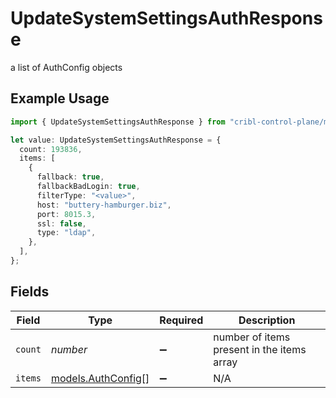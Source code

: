 # UpdateSystemSettingsAuthResponse

a list of AuthConfig objects

## Example Usage

```typescript
import { UpdateSystemSettingsAuthResponse } from "cribl-control-plane/models/operations";

let value: UpdateSystemSettingsAuthResponse = {
  count: 193836,
  items: [
    {
      fallback: true,
      fallbackBadLogin: true,
      filterType: "<value>",
      host: "buttery-hamburger.biz",
      port: 8015.3,
      ssl: false,
      type: "ldap",
    },
  ],
};
```

## Fields

| Field                                             | Type                                              | Required                                          | Description                                       |
| ------------------------------------------------- | ------------------------------------------------- | ------------------------------------------------- | ------------------------------------------------- |
| `count`                                           | *number*                                          | :heavy_minus_sign:                                | number of items present in the items array        |
| `items`                                           | [models.AuthConfig](../../models/authconfig.md)[] | :heavy_minus_sign:                                | N/A                                               |